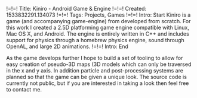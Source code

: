 !=!=! Title: Kiniro - Android Game & Engine
!=!=! Created: 1533832291.134073
!=!=! Tags: Projects, Games
!=!=! Intro: Start
Kiniro is a game (and accompanying game-engine) from developed from scratch. For this work I created a 2.5D platforming game engine compatible with Linux, Mac OS X, and Android. The engine is entirely written in C++ and includes support for physics through a homebrew physics engine, sound through OpenAL, and large 2D animations.
!=!=! Intro: End

As the game develops further I hope to build a set of tooling to allow for easy creation of pseudo-3D maps (3D models which can only be traversed in the x and y axis. In addition particle and post-processing systems are planned so that the game can be given a unique look. The source code is currently not public, but if you are interested in taking a look then feel free to contact me.
